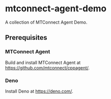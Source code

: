 # mtconnect-agent-demo

A collection of MTConnect Agent Demo.

## Prerequisites

### MTConnect Agent

Build and install MTConnect Agent at https://github.com/mtconnect/cppagent/.

### Deno

Install Deno at https://deno.com/.
